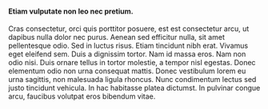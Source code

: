 #### Etiam vulputate non leo nec pretium.

Cras consectetur, orci quis porttitor posuere, est est consectetur arcu, ut dapibus nulla dolor nec purus. Aenean sed efficitur nulla, sit amet pellentesque odio. Sed in luctus risus. Etiam tincidunt nibh erat. Vivamus eget eleifend sem. Duis a dignissim tortor. Nam id massa eros. Nam non odio nisi. Duis ornare tellus in tortor molestie, a tempor nisl egestas. Donec elementum odio non urna consequat mattis. Donec vestibulum lorem eu urna sagittis, non malesuada ligula rhoncus. Nunc condimentum lectus sed justo tincidunt vehicula. In hac habitasse platea dictumst. In pulvinar congue arcu, faucibus volutpat eros bibendum vitae.
